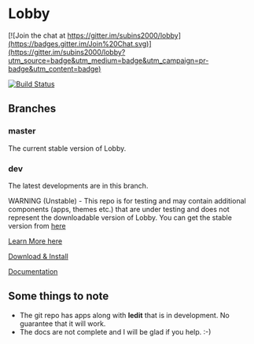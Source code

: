Lobby
=====

[![Join the chat at https://gitter.im/subins2000/lobby](https://badges.gitter.im/Join%20Chat.svg)](https://gitter.im/subins2000/lobby?utm_source=badge&utm_medium=badge&utm_campaign=pr-badge&utm_content=badge)

[![Build Status](https://travis-ci.org/LobbyOS/lobby.svg?branch=dev)](https://travis-ci.org/LobbyOS/lobby)

## Branches

### master

The current stable version of Lobby.

### dev

The latest developments are in this branch.

WARNING (Unstable) - This repo is for testing and may contain additional components (apps, themes etc.) that are under testing and does not represent the downloadable version of Lobby. You can get the stable version from [here](http://lobby.subinsb.com/download)

[Learn More here](https://lobby.subinsb.com)

[Download & Install](https://lobby.subinsb.com/download)

[Documentation](https://lobby.subinsb.com/docs)

## Some things to note

* The git repo has apps along with **ledit** that is in development. No guarantee that it will work.
* The docs are not complete and I will be glad if you help. :-)

